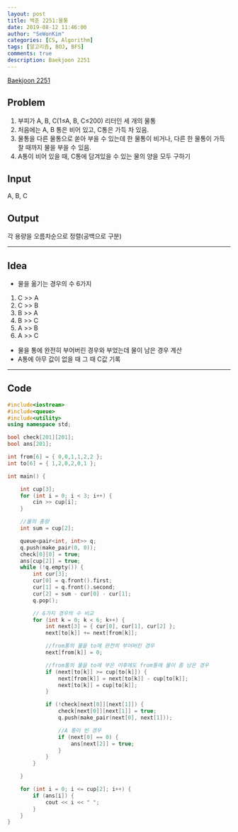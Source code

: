 ```yaml
---
layout: post
title: 백준 2251:물통
date: 2019-08-12 11:46:00
author: "SeWonKim"
categories: [CS, Algorithm]
tags: [알고리즘, BOJ, BFS]
comments: true
description: Baekjoon 2251
---
```


[Baekjoon 2251](https://www.acmicpc.net/problem/2251)

## Problem

1. 부피가 A, B, C(1≤A, B, C≤200) 리터인 세 개의 물통
2. 처음에는 A, B 통은 비어 있고, C통은 가득 차 있음.
3. 물통을 다른 물통으로 쏟아 부을 수 있는데 한 물통이 비거나, 다른 한 물통이 가득 찰 때까지 물을 부을 수 있음.
4. A통이 비어 있을 때, C통에 담겨있을 수 있는 물의 양을 모두 구하기

## Input

A, B, C

## Output

각 용량을 오름차순으로 정렬(공백으로 구분)

---

## Idea

- 물을 옮기는 경우의 수 6가지

1. C >> A
2. C >> B
3. B >> A
4. B >> C
5. A >> B
6. A >> C

- 물을 통에 완전히 부어버린 경우와 부었는데 물이 남은 경우 계산
- A통에 아무 값이 없을 때 그 때 C값 기록

---

## Code

```cpp
#include<iostream>
#include<queue>
#include<utility>
using namespace std;

bool check[201][201];
bool ans[201];

int from[6] = { 0,0,1,1,2,2 };
int to[6] = { 1,2,0,2,0,1 };

int main() {

	int cup[3];
	for (int i = 0; i < 3; i++) {
		cin >> cup[i];
	}

	//물의 총량
	int sum = cup[2];

	queue<pair<int, int>> q;
	q.push(make_pair(0, 0));
	check[0][0] = true;
	ans[cup[2]] = true;
	while (!q.empty()) {
		int cur[3];
		cur[0] = q.front().first;
		cur[1] = q.front().second;
		cur[2] = sum - cur[0] - cur[1];
		q.pop();

		// 6가지 경우의 수 비교
		for (int k = 0; k < 6; k++) {
			int next[3] = { cur[0], cur[1], cur[2] };
			next[to[k]] += next[from[k]];

			//from통의 물을 to에 완전히 부어버린 경우
			next[from[k]] = 0;

			//from통의 물을 to에 부은 이후에도 from통에 물이 좀 남은 경우
			if (next[to[k]] >= cup[to[k]]) {
				next[from[k]] = next[to[k]] - cup[to[k]];
				next[to[k]] = cup[to[k]];
			}

			if (!check[next[0]][next[1]]) {
				check[next[0]][next[1]] = true;
				q.push(make_pair(next[0], next[1]));

				//A 통이 빈 경우
				if (next[0] == 0) {
					ans[next[2]] = true;
				}
			}
		}

	}

	for (int i = 0; i <= cup[2]; i++) {
		if (ans[i]) {
			cout << i << " ";
		}
	}
}
```
